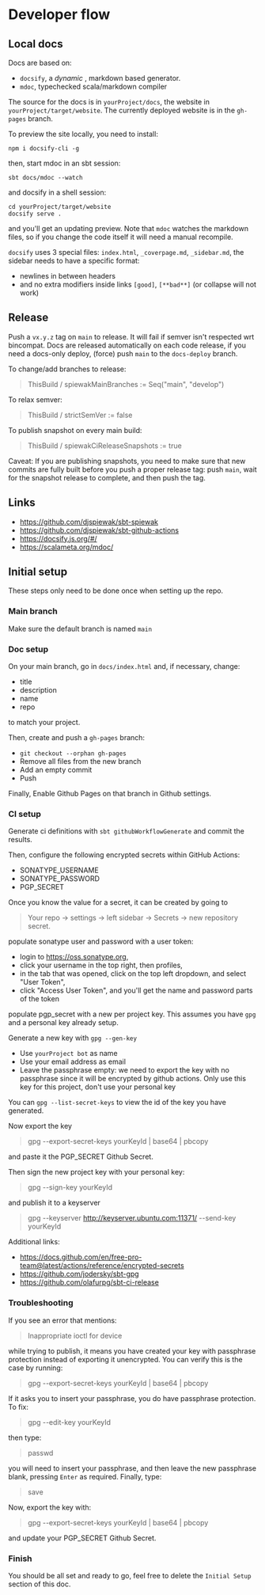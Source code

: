 # Developer flow

## Local docs

Docs are based on:

- `docsify`, a _dynamic_ , markdown based generator.
- `mdoc`, typechecked scala/markdown compiler

The source for the docs is in `yourProject/docs`, the website in
`yourProject/target/website`. The currently deployed website is in the
`gh-pages` branch.

To preview the site locally, you need to install:

```
npm i docsify-cli -g
```

then, start mdoc in an sbt session:

```
sbt docs/mdoc --watch
```

and docsify in a shell session:

```
cd yourProject/target/website
docsify serve .
```

and you'll get an updating preview.
Note that `mdoc` watches the markdown files, so if you change the code
itself it will need a manual recompile.

`docsify` uses 3 special files: `index.html`, `_coverpage.md`, `_sidebar.md`,
the sidebar needs to have a specific format:

- newlines in between headers
- and no extra modifiers inside links `[good]`, `[**bad**]` (or collapse will not work)

## Release

Push a `vx.y.z` tag on `main` to release. It will fail if semver isn't
respected wrt bincompat.
Docs are released automatically on each code release, if you need a
docs-only deploy, (force) push `main` to the `docs-deploy` branch.

To change/add branches to release:

> ThisBuild / spiewakMainBranches := Seq("main", "develop")

To relax semver:

> ThisBuild / strictSemVer := false

To publish snapshot on every main build:

> ThisBuild / spiewakCiReleaseSnapshots := true

Caveat:
If you are publishing snapshots, you need to make sure that new
commits are fully built before you push a proper release tag: push
`main`, wait for the snapshot release to complete, and then push the
tag.

## Links

- https://github.com/djspiewak/sbt-spiewak
- https://github.com/djspiewak/sbt-github-actions
- https://docsify.js.org/#/
- https://scalameta.org/mdoc/


## Initial setup

These steps only need to be done once when setting up the repo.

### Main branch

Make sure the default branch is named `main`

### Doc setup

On your main branch, go in `docs/index.html` and, if necessary, change:

- title
- description
- name
- repo

to match your project.

Then, create and push a `gh-pages` branch:
 - `git checkout --orphan gh-pages`
 - Remove all files from the new branch
 - Add an empty commit
 - Push

Finally, Enable Github Pages on that branch in Github settings.

### CI setup

Generate ci definitions with `sbt githubWorkflowGenerate` and commit the results.

Then, configure the following encrypted secrets within GitHub Actions:

- SONATYPE_USERNAME
- SONATYPE_PASSWORD
- PGP_SECRET

Once you know the value for a secret, it can be created by going to

> Your repo -> settings -> left sidebar -> Secrets -> new repository secret.

populate sonatype user and password with a user token:

- login to https://oss.sonatype.org,
- click your username in the top right, then profiles,
- in the tab that was opened, click on the top left dropdown, and select "User Token",
- click "Access User Token", and you'll get the name and password parts of the token

populate pgp_secret with a new per project key. This assumes you have
`gpg` and a personal key already setup.

Generate a new key with `gpg --gen-key`

- Use `yourProject bot` as name
- Use your email address as email
- Leave the passphrase empty: we need to export the key with no
  passphrase since it will be encrypted by github actions. Only use
  this key for this project, don't use your personal key

You can `gpg --list-secret-keys` to view the id of the key you have generated.

Now export the key

> gpg --export-secret-keys yourKeyId | base64 | pbcopy

and paste it the PGP_SECRET Github Secret.

Then sign the new project key with your personal key:

> gpg --sign-key yourKeyId

and publish it to a keyserver

> gpg --keyserver http://keyserver.ubuntu.com:11371/ --send-key yourKeyId


Additional links:

- https://docs.github.com/en/free-pro-team@latest/actions/reference/encrypted-secrets
- https://github.com/jodersky/sbt-gpg
- https://github.com/olafurpg/sbt-ci-release

### Troubleshooting

If you see an error that mentions:

> Inappropriate ioctl for device

while trying to publish, it means you have created your key with
passphrase protection instead of exporting it unencrypted.
You can verify this is the case by running:

> gpg --export-secret-keys yourKeyId | base64 | pbcopy

If it asks you to insert your passphrase, you do have passphrase
protection. To fix:

> gpg --edit-key yourKeyId

then type:

> passwd

you will need to insert your passphrase, and then leave the new
passphrase blank, pressing `Enter` as required. Finally, type:

> save

Now, export the key with:

> gpg --export-secret-keys yourKeyId | base64 | pbcopy

and update your PGP_SECRET Github Secret.

### Finish

You should be all set and ready to go, feel free to delete the
`Initial Setup` section of this doc.
